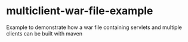 # multiclient-war-file-example
Example to demonstrate how a war file containing servlets and multiple clients can be built with maven
